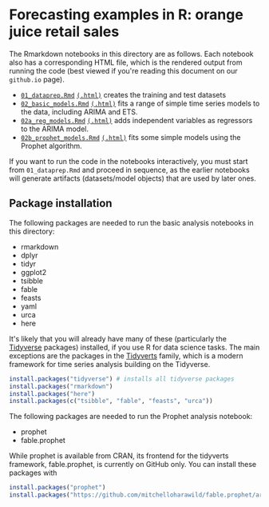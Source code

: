 # Forecasting examples in R: orange juice retail sales

The Rmarkdown notebooks in this directory are as follows. Each notebook also has a corresponding HTML file, which is the rendered output from running the code (best viewed if you're reading this document on our `github.io` page).

- [`01_dataprep.Rmd`](01_dataprep.Rmd) [`(.html)`](01_dataprep.nb.html) creates the training and test datasets
- [`02_basic_models.Rmd`](02_basic_models.Rmd) [`(.html)`](02_basic_models.nb.html) fits a range of simple time series models to the data, including ARIMA and ETS.
- [`02a_reg_models.Rmd`](02a_reg_models.Rmd) [`(.html)`](02a_reg_models.nb.html) adds independent variables as regressors to the ARIMA model.
- [`02b_prophet_models.Rmd`](02b_prophet_models.Rmd) [`(.html)`](02b_prophet_models.nb.html) fits some simple models using the Prophet algorithm.

If you want to run the code in the notebooks interactively, you must start from `01_dataprep.Rmd` and proceed in sequence, as the earlier notebooks will generate artifacts (datasets/model objects) that are used by later ones.

## Package installation

The following packages are needed to run the basic analysis notebooks in this directory:

- rmarkdown
- dplyr
- tidyr
- ggplot2
- tsibble
- fable
- feasts
- yaml
- urca
- here

It's likely that you will already have many of these (particularly the [Tidyverse](https://tidyverse.org) packages) installed, if you use R for data science tasks. The main exceptions are the packages in the [Tidyverts](https://tidyverts.org) family, which is a modern framework for time series analysis building on the Tidyverse.

```r
install.packages("tidyverse") # installs all tidyverse packages
install.packages("rmarkdown")
install.packages("here")
install.packages(c("tsibble", "fable", "feasts", "urca"))
```

The following packages are needed to run the Prophet analysis notebook:

- prophet
- fable.prophet

While prophet is available from CRAN, its frontend for the tidyverts framework, fable.prophet, is currently on GitHub only. You can install these packages with

```r
install.packages("prophet")
install.packages("https://github.com/mitchelloharawild/fable.prophet/archive/master.tar.gz", repos=NULL)
```
